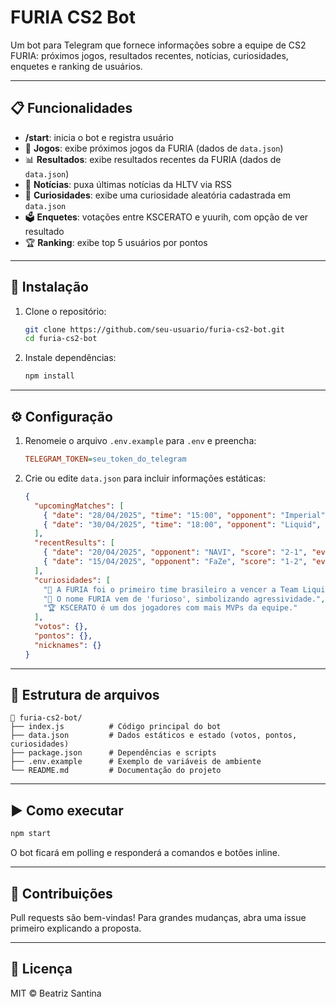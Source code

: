 # FURIA CS2 Bot

Um bot para Telegram que fornece informações sobre a equipe de CS2 FURIA: próximos jogos, resultados recentes, notícias, curiosidades, enquetes e ranking de usuários.

---

## 📋 Funcionalidades

- **/start**: inicia o bot e registra usuário
- 📅 **Jogos**: exibe próximos jogos da FURIA (dados de `data.json`)
- 📊 **Resultados**: exibe resultados recentes da FURIA (dados de `data.json`)
- 📰 **Notícias**: puxa últimas notícias da HLTV via RSS
- 🧠 **Curiosidades**: exibe uma curiosidade aleatória cadastrada em `data.json`
- 🗳️ **Enquetes**: votações entre KSCERATO e yuurih, com opção de ver resultado
- 🏆 **Ranking**: exibe top 5 usuários por pontos

---

## 🚀 Instalação

1. Clone o repositório:
   ```bash
   git clone https://github.com/seu-usuario/furia-cs2-bot.git
   cd furia-cs2-bot
   ```
2. Instale dependências:
   ```bash
   npm install
   ```

---

## ⚙️ Configuração

1. Renomeie o arquivo `.env.example` para `.env` e preencha:
   ```ini
   TELEGRAM_TOKEN=seu_token_do_telegram
   ```
2. Crie ou edite `data.json` para incluir informações estáticas:
   ```json
   {
     "upcomingMatches": [
       { "date": "28/04/2025", "time": "15:00", "opponent": "Imperial", "event": "IEM Katowice" },
       { "date": "30/04/2025", "time": "18:00", "opponent": "Liquid", "event": "BLAST Premier" }
     ],
     "recentResults": [
       { "date": "20/04/2025", "opponent": "NAVI", "score": "2-1", "event": "ESL Pro League" },
       { "date": "15/04/2025", "opponent": "FaZe", "score": "1-2", "event": "IEM Rio" }
     ],
     "curiosidades": [
       "🎯 A FURIA foi o primeiro time brasileiro a vencer a Team Liquid em 2023.",
       "🐆 O nome FURIA vem de 'furioso', simbolizando agressividade.",
       "🏆 KSCERATO é um dos jogadores com mais MVPs da equipe."
     ],
     "votos": {},
     "pontos": {},
     "nicknames": {}
   }
   ```

---

## 📂 Estrutura de arquivos

```
📁 furia-cs2-bot/
├── index.js          # Código principal do bot
├── data.json         # Dados estáticos e estado (votos, pontos, curiosidades)
├── package.json      # Dependências e scripts
├── .env.example      # Exemplo de variáveis de ambiente
└── README.md         # Documentação do projeto
```

---

## ▶️ Como executar

```bash
npm start
```

O bot ficará em polling e responderá a comandos e botões inline.

---

## 🤝 Contribuições

Pull requests são bem-vindas! Para grandes mudanças, abra uma issue primeiro explicando a proposta.

---

## 📜 Licença

MIT © Beatriz Santina

